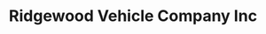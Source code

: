 ---
title: "Ridgewood Vehicle Company Inc"
url: /ridgewood/ridgewood-vehicle-company-inc/
shop: car repair
---